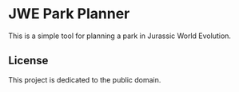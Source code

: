 # JWE Park Planner

This is a simple tool for planning a park in Jurassic World Evolution.

## License

This project is dedicated to the public domain.
